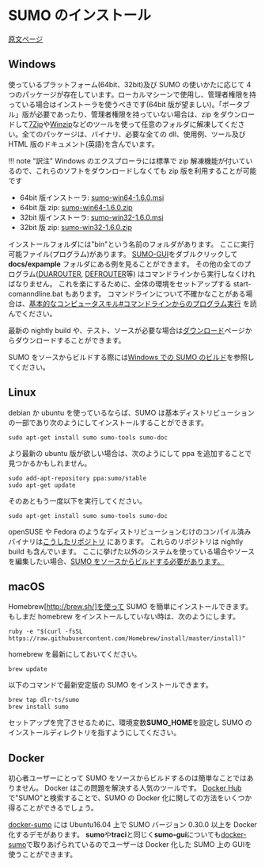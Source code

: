 # SUMO のインストール

[原文ページ](https://sumo.dlr.de/wiki/Installing)

## Windows

使っているプラットフォーム(64bit、32bit)及び SUMO の使いかたに応じて 4 つのパッケージが存在しています。ローカルマシーンで使用し、管理者権限を持っている場合はインストーラを使うべきです(64bit 版が望ましい)。「ポータブル」版が必要であったり、管理者権限を持っていない場合は、zip をダウンロードして[7Zip](https://sevenzip.osdn.jp/)や[Winzip](https://www.winzip.com/win/jp/)などのツールを使って任意のフォルダに解凍してください。全てのパッケージは、バイナリ、必要な全ての dll、使用例、ツール及び HTML 版のドキュメント(英語)を含んでいます。

!!! note "訳注"
    Windows のエクスプローラには標準で zip 解凍機能が付いているので、これらのソフトをダウンロードしなくても zip 版を利用することが可能です

- 64bit 版インストーラ: [sumo-win64-1.6.0.msi](http://prdownloads.sourceforge.net/sumo/sumo-win64-1.6.0.msi?download)
- 64bit 版 zip: [sumo-win64-1.6.0.zip](http://prdownloads.sourceforge.net/sumo/sumo-win64-1.6.0.zip?download)
- 32bit 版インストーラ: [sumo-win32-1.6.0.msi](http://prdownloads.sourceforge.net/sumo/sumo-win32-1.6.0.msi?download)
- 32bit 版 zip: [sumo-win32-1.6.0.zip](http://prdownloads.sourceforge.net/sumo/sumo-win32-1.6.0.zip?download)

インストールフォルダには"bin"という名前のフォルダがあります。
ここに実行可能ファイル(プログラム)があります。
[SUMO-GUI]()をダブルクリックして **docs/expample** フォルダにある例を見ることができます。
その他の全てのプログラム([DUAROUTER](), [DEFROUTER]()等) はコマンドラインから実行しなくければなりません。
これを楽にするために、全体の環境をセットアップする start-comanndline.bat もあります。
コマンドラインについて不確かなことがある場合は、[基本的なコンピュータスキル#コマンドラインからのプログラム実行]() を読んでください。

最新の nightly build や、テスト、ソースが必要な場合は[ダウンロード]()ページからダウンロードすることができます。

SUMO をソースからビルドする際には[Windows での SUMO のビルド]()を参照してください。

## Linux

debian か ubuntu を使っているならば、SUMO は基本ディストリビューションの一部であり次のようにしてインストールすることができます。

```
sudo apt-get install sumo sumo-tools sumo-doc
```

より最新の ubuntu 版が欲しい場合は、次のようにして ppa を追加することで見つかるかもしれません。

```
sudo add-apt-repository ppa:sumo/stable
sudo apt-get update
```

そのあともう一度以下を実行してください。

```
sudo apt-get install sumo sumo-tools sumo-doc
```

openSUSE や Fedora のようなディストリビューションむけのコンパイル済みバイナリは[こうしたリポジトリ](http://download.opensuse.org/repositories/home:/behrisch/) にあります。
これらのリポジトリは nightly build も含んでいます。
ここに挙げた以外のシステムを使っている場合やソースを編集したい場合、[SUMO をソースからビルドする必要があります。]()

## macOS

Homebrew[http://brew.sh/]を使って SUMO を簡単にインストールできます。
もしまだ homebrew をインストールしていない時は、次のようにします。

```
ruby -e "$(curl -fsSL https://raw.githubusercontent.com/Homebrew/install/master/install)"
```

homebrew を最新にしておいてください。

```
brew update
```

以下のコマンドで最新安定版の SUMO をインストールできます。

```
brew tap dlr-ts/sumo
brew install sumo
```

セットアップを完了させるために、環境変数**SUMO_HOME**を設定し SUMO のインストールディレクトリを指すようにしてください。


## Docker

初心者ユーザーにとって SUMO をソースからビルドするのは簡単なことではありません。
Docker はこの問題を解決する人気のツールです。
[Docker Hub](https://hub.docker.com/) で"SUMO"と検索することで、SUMO の Docker 化に関しての方法をいくつか得ることができるでしょう。

[docker-sumo](https://github.com/bogaotory/docker-sumo) には Ubuntu16.04 上で SUMO バージョン 0.30.0 以上を Docker 化するデモがあります。
**sumo**や**traci**と同じく**sumo-gui**についても[docker-sumo](https://github.com/bogaotory/docker-sumo)で取りあげられているのでユーザーは Docker 化した SUMO 上の GUIを使うことができます。
